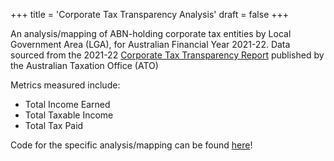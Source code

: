 +++
title = 'Corporate Tax Transparency Analysis'
draft = false
+++

An analysis/mapping of ABN-holding corporate tax entities by Local Government Area (LGA), for Australian Financial Year 2021-22. Data sourced from the 2021-22 [Corporate Tax Transparency Report](https://data.gov.au/data/dataset/corporate-transparency) published by the Australian Taxation Office (ATO)

Metrics measured include:
- Total Income Earned
- Total Taxable Income
- Total Tax Paid

Code for the specific analysis/mapping can be found [here](https://github.com/hbbymth42/corporate_tax_transparency_analysis)!
